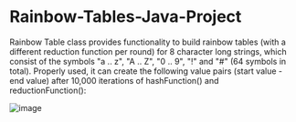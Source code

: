 # Rainbow-Tables-Java-Project
Rainbow Table class provides functionality to build rainbow tables (with a different reduction function per round) for 8 character long strings, which
    consist of the symbols "a .. z", "A .. Z", "0 .. 9", "!" and "#" (64 symbols in total).
    Properly used, it can create  the following value pairs (start value - end value) after 10,000 iterations of hashFunction() and reductionFunction():
   
   ![image](https://user-images.githubusercontent.com/49371012/132019576-80ba289b-497c-470c-89b9-b86c023c5815.png)
